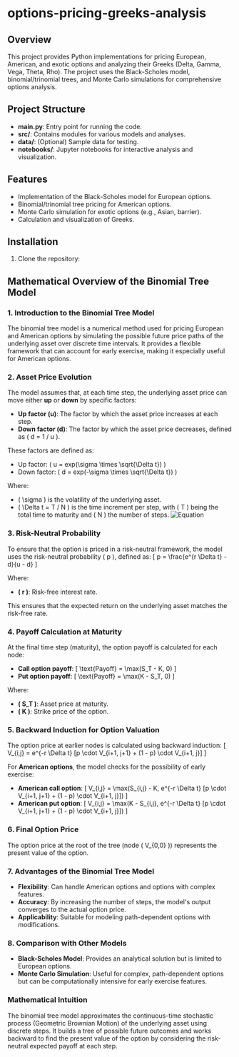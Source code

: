 # options-pricing-greeks-analysis

## Overview
This project provides Python implementations for pricing European, American, and exotic options and analyzing their Greeks (Delta, Gamma, Vega, Theta, Rho). The project uses the Black-Scholes model, binomial/trinomial trees, and Monte Carlo simulations for comprehensive options analysis.

## Project Structure
- **main.py**: Entry point for running the code.
- **src/**: Contains modules for various models and analyses.
- **data/**: (Optional) Sample data for testing.
- **notebooks/**: Jupyter notebooks for interactive analysis and visualization.

## Features
- Implementation of the Black-Scholes model for European options.
- Binomial/trinomial tree pricing for American options.
- Monte Carlo simulation for exotic options (e.g., Asian, barrier).
- Calculation and visualization of Greeks.

## Installation
1. Clone the repository:


## Mathematical Overview of the Binomial Tree Model

### 1. Introduction to the Binomial Tree Model
The binomial tree model is a numerical method used for pricing European and American options by simulating the possible future price paths of the underlying asset over discrete time intervals. It provides a flexible framework that can account for early exercise, making it especially useful for American options.

### 2. Asset Price Evolution
The model assumes that, at each time step, the underlying asset price can move either **up** or **down** by specific factors:
- **Up factor (u)**: The factor by which the asset price increases at each step.
- **Down factor (d)**: The factor by which the asset price decreases, defined as \( d = 1 / u \).

These factors are defined as:
- Up factor: \( u = exp(\sigma \times \sqrt{\Delta t}) \)
- Down factor: \( d = exp(-\sigma \times \sqrt{\Delta t}) \)

Where:
- \( \sigma \) is the volatility of the underlying asset.
- \( \Delta t = T / N \) is the time increment per step, with \( T \) being the total time to maturity and \( N \) the number of steps.
![Equation](.png)

### 3. Risk-Neutral Probability
To ensure that the option is priced in a risk-neutral framework, the model uses the risk-neutral probability \( p \), defined as:
\[
p = \frac{e^{r \Delta t} - d}{u - d}
\]

Where:
- **\( r \)**: Risk-free interest rate.

This ensures that the expected return on the underlying asset matches the risk-free rate.

### 4. Payoff Calculation at Maturity
At the final time step (maturity), the option payoff is calculated for each node:
- **Call option payoff**:
\[
\text{Payoff} = \max(S_T - K, 0)
\]
- **Put option payoff**:
\[
\text{Payoff} = \max(K - S_T, 0)
\]

Where:
- **\( S_T \)**: Asset price at maturity.
- **\( K \)**: Strike price of the option.

### 5. Backward Induction for Option Valuation
The option price at earlier nodes is calculated using backward induction:
\[
V_{i,j} = e^{-r \Delta t} [p \cdot V_{i+1, j+1} + (1 - p) \cdot V_{i+1, j}]
\]

For **American options**, the model checks for the possibility of early exercise:
- **American call option**:
\[
V_{i,j} = \max(S_{i,j} - K, e^{-r \Delta t} [p \cdot V_{i+1, j+1} + (1 - p) \cdot V_{i+1, j}])
\]
- **American put option**:
\[
V_{i,j} = \max(K - S_{i,j}, e^{-r \Delta t} [p \cdot V_{i+1, j+1} + (1 - p) \cdot V_{i+1, j}])
\]

### 6. Final Option Price
The option price at the root of the tree (node \( V_{0,0} \)) represents the present value of the option.

### 7. Advantages of the Binomial Tree Model
- **Flexibility**: Can handle American options and options with complex features.
- **Accuracy**: By increasing the number of steps, the model's output converges to the actual option price.
- **Applicability**: Suitable for modeling path-dependent options with modifications.

### 8. Comparison with Other Models
- **Black-Scholes Model**: Provides an analytical solution but is limited to European options.
- **Monte Carlo Simulation**: Useful for complex, path-dependent options but can be computationally intensive for early exercise features.

### Mathematical Intuition
The binomial tree model approximates the continuous-time stochastic process (Geometric Brownian Motion) of the underlying asset using discrete steps. It builds a tree of possible future outcomes and works backward to find the present value of the option by considering the risk-neutral expected payoff at each step.

